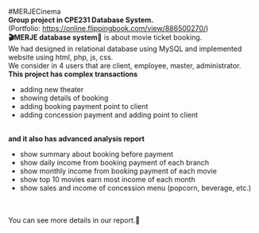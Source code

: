 #MERJECinema
**<br/>Group project in CPE231 Database System.**
<br/>(Portfolio: https://online.flippingbook.com/view/886500270/)
**<br/>🎬MERJE database system🍿** is about movie ticket booking. 
<br/>We had designed in relational database using MySQL and implemented website using html, php, js, css.
<br/>We consider in 4 users that are client, employee, master, administrator.
**<br/>This project has complex transactions**
  - adding new theater
  - showing details of booking
  - adding booking payment point to client
  - adding concession payment and adding point to client
 

**<br/>and it also has advanced analysis report**
  - show summary about booking before payment
  - show daily income from booking payment of each branch
  - show monthly income from booking payment of each movie
  - show top 10 movies earn most income of each month
  - show sales and income of concession menu (popcorn, beverage, etc.)

<br/><br/>You can see more details in our report.💖
